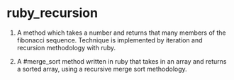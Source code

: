 # ruby_recursion
1. A method which takes a number and returns that many members of the fibonacci sequence. Technique is implemented by iteration and recursion methodology with ruby. 

2. A #merge_sort method written in ruby that takes in an array and returns a sorted array, using a recursive merge sort methodology.
